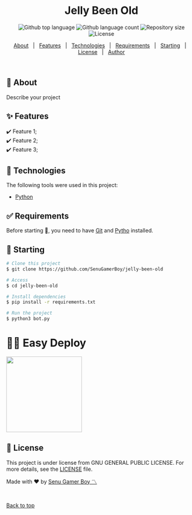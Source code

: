 <h1 align="center">Jelly Been Old</h1>

<p align="center">
  <img alt="Github top language" src="https://img.shields.io/github/languages/top/SenuGamerBoy/jelly-been-old?color=56BEB8">

  <img alt="Github language count" src="https://img.shields.io/github/languages/count/SenuGamerBoy/jelly-been-old?color=56BEB8">

  <img alt="Repository size" src="https://img.shields.io/github/repo-size/SenuGamerBoy/jelly-been-old?color=56BEB8">

  <img alt="License" src="https://img.shields.io/github/license/SenuGamerBoy/jelly-been-old?color=56BEB8">

  <!-- <img alt="Github issues" src="https://img.shields.io/github/issues/SenuGamerBoy/jelly-been-old?color=56BEB8" /> -->

  <!-- <img alt="Github forks" src="https://img.shields.io/github/forks/SenuGamerBoy/jelly-been-old?color=56BEB8" /> -->

  <!-- <img alt="Github stars" src="https://img.shields.io/github/stars/SenuGamerBoy/jelly-been-old?color=56BEB8" /> -->
</p>

<!-- Status -->

<!-- <h4 align="center"> 
	🚧  Jelly Been Old 🚀 Under construction...  🚧
</h4> 

<hr> -->

<p align="center">
  <a href="#dart-about">About</a> &#xa0; | &#xa0; 
  <a href="#sparkles-features">Features</a> &#xa0; | &#xa0;
  <a href="#rocket-technologies">Technologies</a> &#xa0; | &#xa0;
  <a href="#white_check_mark-requirements">Requirements</a> &#xa0; | &#xa0;
  <a href="#checkered_flag-starting">Starting</a> &#xa0; | &#xa0;
  <a href="#memo-license">License</a> &#xa0; | &#xa0;
  <a href="https://github.com/SenuGamerBoy" target="_blank">Author</a>
</p>

<br>

## :dart: About ##

Describe your project

## :sparkles: Features ##

:heavy_check_mark: Feature 1;\
:heavy_check_mark: Feature 2;\
:heavy_check_mark: Feature 3;

## :rocket: Technologies ##

The following tools were used in this project:

- [Python](https://www.python.org/)


## :white_check_mark: Requirements ##

Before starting :checkered_flag:, you need to have [Git](https://git-scm.com) and [Pytho](https://nodejs.org/en/) installed.

## :checkered_flag: Starting ##

```bash
# Clone this project
$ git clone https://github.com/SenuGamerBoy/jelly-been-old

# Access
$ cd jelly-been-old

# Install dependencies
$ pip install -r requirements.txt

# Run the project
$ python3 bot.py

```

# 🏃‍♂️ Easy Deploy 
<p><a href="https://heroku.com/deploy?template=https://github.com/SenuGamerBoy/Jelly-Been-Old"> <img src="https://img.shields.io/badge/Deploy%20To%20Heroku-blueviolet?style=for-the-badge&logo=heroku" width="200""/></a></p>

## :memo: License ##

This project is under license from GNU GENERAL PUBLIC LICENSE. For more details, see the [LICENSE](LICENSE.md) file.


Made with :heart: by <a href="https://github.com/SenuGamerBoy" target="_blank">Senu Gamer Boy 〽</a>

&#xa0;

<a href="#top">Back to top</a>
